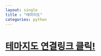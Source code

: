 ```yaml
---
layout: single
title : "테마지도"
categories: python
---
```


# [테마지도 연결링크 클릭!](http://wltn39.dothome.co.kr/)


